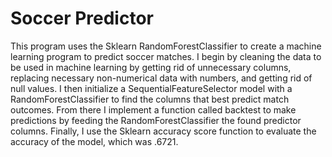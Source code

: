 # Soccer Predictor
This program uses the Sklearn RandomForestClassifier to create a machine learning program to predict soccer matches. I begin by cleaning the data to be used in machine learning by getting rid of unnecessary columns, replacing necessary non-numerical data with numbers, and getting rid of null values. I then initialize a SequentialFeatureSelector model with a RandomForestClassifier to find the columns that best predict match outcomes. From there I implement a function called backtest to make predictions by feeding the RandomForestClassifier the found predictor columns. Finally, I use the Sklearn accuracy score function to evaluate the accuracy of the model, which was .6721.
